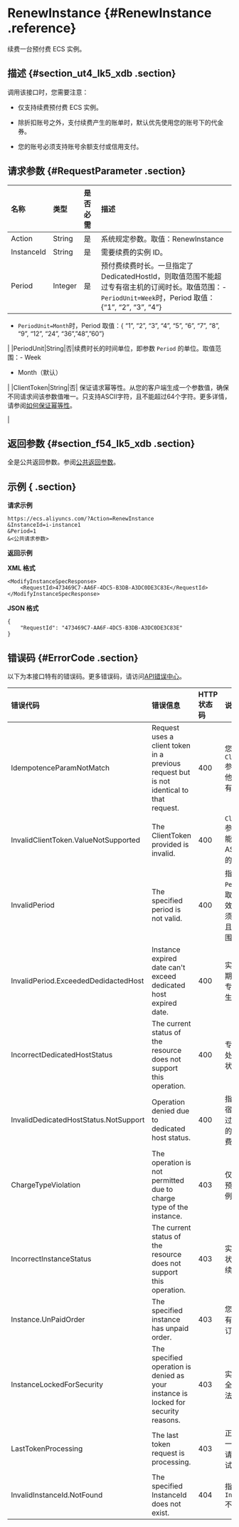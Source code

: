 # RenewInstance {#RenewInstance .reference}

续费一台预付费 ECS 实例。

## 描述 {#section_ut4_lk5_xdb .section}

调用该接口时，您需要注意：

-   仅支持续费预付费 ECS 实例。

-   除折扣账号之外，支付续费产生的账单时，默认优先使用您的账号下的代金券。

-   您的账号必须支持账号余额支付或信用支付。


## 请求参数 {#RequestParameter .section}

|名称|类型|是否必需|描述|
|:-|:-|:---|:-|
|Action|String|是|系统规定参数。取值：RenewInstance|
|InstanceId|String|是|需要续费的实例 ID。|
|Period|Integer|是|预付费续费时长。一旦指定了 DedicatedHostId，则取值范围不能超过专有宿主机的订阅时长。取值范围：-   `PeriodUnit=Week`时，Period 取值：\{“1”, “2”, “3”, “4”\}
-   `PeriodUnit=Month`时，Period 取值：\{ “1”, “2”, “3”, “4”, “5”, “6”, “7”, “8”, “9”, “12”, “24”, “36”,”48”,”60”\}

|
|PeriodUnit|String|否|续费时长的时间单位，即参数 `Period` 的单位。取值范围：-   Week
-   Month（默认）

|
|ClientToken|String|否| 保证请求幂等性。从您的客户端生成一个参数值，确保不同请求间该参数值唯一。只支持ASCII字符，且不能超过64个字符。更多详情，请参阅[如何保证幂等性](../cn.zh-CN/API参考/附录/如何保证幂等性.md#)。

 |

## 返回参数 {#section_f54_lk5_xdb .section}

全是公共返回参数。参阅[公共返回参数](../cn.zh-CN/API参考/HTTP调用方式/公共参数.md#commonResponseParameters)。

## 示例 { .section}

**请求示例** 

```
https://ecs.aliyuncs.com/?Action=RenewInstance
&InstanceId=i-instance1
&Period=1
&<公共请求参数>
```

**返回示例** 

**XML 格式**

```
<ModifyInstanceSpecResponse>
    <RequestId>473469C7-AA6F-4DC5-B3DB-A3DC0DE3C83E</RequestId>
</ModifyInstanceSpecResponse>
```

 **JSON 格式** 

```
{
    "RequestId": "473469C7-AA6F-4DC5-B3DB-A3DC0DE3C83E"
}
```

## 错误码 {#ErrorCode .section}

以下为本接口特有的错误码。更多错误码，请访问[API错误中心](https://error-center.aliyun.com/status/product/Ecs)。

|错误代码|错误信息|HTTP 状态码|说明|
|:---|:---|:-------|:-|
|IdempotenceParamNotMatch|Request uses a client token in a previous request but is not identical to that request.|400|您重用了 `ClientToken` 参数，但其他请求参数有变化。|
|InvalidClientToken.ValueNotSupported|The ClientToken provided is invalid.|400|`ClientToken`参数取值不能包含 ASCII 以外的字符。|
|InvalidPeriod|The specified period is not valid.|400|指定的 `Period` 参数取值格式无效，取值必须为数字并且在允许范围内。|
|InvalidPeriod.ExceededDedidactedHost|Instance expired date can't exceed dedicated host expired date.|400|实例生命周期不能长于专有宿主机生命周期。|
|IncorrectDedicatedHostStatus|The current status of the resource does not support this operation.|400|专有宿主机处于不可用状态。|
|InvalidDedicatedHostStatus.NotSupport|Operation denied due to dedicated host status.|400|指定的专有宿主机已经过期或者您的账号已欠费。|
|ChargeTypeViolation|The operation is not permitted due to charge type of the instance.|403|仅支持续费预付费实例。|
|IncorrectInstanceStatus|The current status of the resource does not support this operation.|403|实例的当前状态不支持续费。|
|Instance.UnPaidOrder|The specified instance has unpaid order.|403|您的账号下有未付费的订单。|
|InstanceLockedForSecurity|The specified operation is denied as your instance is locked for security reasons.|403|实例已被安全锁定，无法续费。|
|LastTokenProcessing|The last token request is processing.|403|正在处理上一次请求，请稍后再试。|
|InvalidInstanceId.NotFound|The specified InstanceId does not exist.|404|指定的 `InstanceId` 不存在。|

